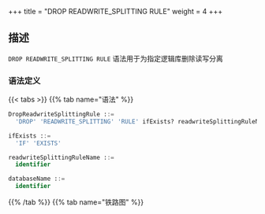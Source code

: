 +++
title = "DROP READWRITE_SPLITTING RULE"
weight = 4
+++

## 描述

`DROP READWRITE_SPLITTING RULE` 语法用于为指定逻辑库删除读写分离

### 语法定义

{{< tabs >}}
{{% tab name="语法" %}}
```sql
DropReadwriteSplittingRule ::=
  'DROP' 'READWRITE_SPLITTING' 'RULE' ifExists? readwriteSplittingRuleName (',' readwriteSplittingRuleName)* ('FROM' databaseName)?

ifExists ::=
  'IF' 'EXISTS'

readwriteSplittingRuleName ::=
  identifier

databaseName ::=
  identifier
```
{{% /tab %}}
{{% tab name="铁路图" %}}
<iframe frameborder="0" name="diagram" id="diagram" width="100%" height="100%"></iframe>
{{% /tab %}}
{{< /tabs >}}

### 补充说明

- 未指定 `databaseName` 时，默认是当前使用的 `DATABASE`。 如果也未使用 `DATABASE` 则会提示 `No database selected`；
- `ifExists` 子句用于避免 `Readwrite splitting rule not exists` 错误。

### 示例

- 为指定逻辑库删除读写分离规则
 
```sql
DROP READWRITE_SPLITTING RULE ms_group_1 FROM readwrite_splitting_db;
```

- 为当前逻辑库删除读写分离规则

```sql
DROP READWRITE_SPLITTING RULE ms_group_1;
```

- 使用 `ifExists` 子句删除读写分离规则

```sql
DROP READWRITE_SPLITTING RULE IF EXISTS ms_group_1;
```

### 保留字

`DROP`、`READWRITE_SPLITTING`、`RULE`

### 相关链接

- [保留字](/cn/user-manual/shardingsphere-proxy/distsql/syntax/reserved-word/)